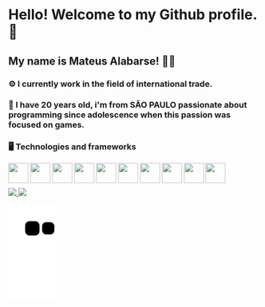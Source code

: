 # Hello! Welcome to my Github profile. 👋


## My name is Mateus Alabarse! 🧙‍♂️


### ⚙️ I currently work in the field of international trade.


### 💬 I have 20 years old, i'm from SÃO PAULO passionate about programming since adolescence when this passion was focused on games. 


### 🖥️ Technologies and frameworks

<div>
<img src="https://cdn.jsdelivr.net/gh/devicons/devicon/icons/java/java-original.svg" width="40" height="40" style="border-bottom: 10px solid white;"/> <img src="https://cdn.jsdelivr.net/gh/devicons/devicon/icons/spring/spring-original-wordmark.svg" width="40" height="40" /> <img src="https://cdn.jsdelivr.net/gh/devicons/devicon/icons/html5/html5-original-wordmark.svg" width="40" height="40" /> <img src="https://cdn.jsdelivr.net/gh/devicons/devicon/icons/css3/css3-original-wordmark.svg" width="40" height="40"/> <img src="https://cdn.jsdelivr.net/gh/devicons/devicon/icons/javascript/javascript-original.svg" width="40" height="40"/> <img src="https://cdn.jsdelivr.net/gh/devicons/devicon/icons/mysql/mysql-plain-wordmark.svg" width="40" height="40"/> <img src="https://cdn.jsdelivr.net/gh/devicons/devicon/icons/lua/lua-original-wordmark.svg" width="40" height="40"/>  <img src="https://cdn.jsdelivr.net/gh/devicons/devicon/icons/git/git-original-wordmark.svg" width="40" height="40"/> <img src="https://cdn.jsdelivr.net/gh/devicons/devicon/icons/github/github-original.svg" width="40" height="40"/>  <img src="https://cdn.jsdelivr.net/gh/devicons/devicon/icons/linux/linux-original.svg" width="40" height="40"/>
<div>


<div>
<a href="https://github.com/Alabarse">
<img height="180em" src="https://github-readme-stats.vercel.app/api/top-langs/?username=Alabarse&layout=compact&langs_count=7&theme=dracula"/>
<img height="180em" src="https://github-readme-stats.vercel.app/api?username=Alabarse&show_icons=true&theme=dracula&include_all_commits=true&count_private=true"/>
</div>

![Snake animation](https://github.com/Alabarse/Alabarse/blob/output/github-contribution-grid-snake.svg)

<!--
**Alabarse/Alabarse** is a ✨ _special_ ✨ repository because its `README.md` (this file) appears on your GitHub profile.

Here are some ideas to get you started:

- 🔭 I’m currently working on ...
-  I’m currently learning ...
- 👯 I’m looking to collaborate on ...
- 🤔 I’m looking for help with ...
- 💬 Ask me about ...
- 📫 How to reach me: ...
- 😄 Pronouns: ...
- ⚡ Fun fact: ...
-->

